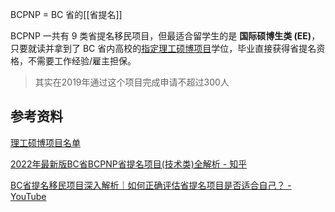 BCPNP = BC 省的[[省提名]]

BCPNP 一共有 9 类省提名移民项目，但最适合留学生的是 **国际硕博生类 (EE)**，只要就读并拿到了 BC 省内高校的[指定理工硕博项目](https://www.welcomebc.ca/Immigrate-to-B-C/documents/BC-PNP-IPG-EEBC-IPG-Eligible-Programs-of-Study.aspx)学位，毕业直接获得省提名资格，不需要工作经验/雇主担保。

> 其实在2019年通过这个项目完成申请不超过300人 [](https://youtu.be/r-8iWYshVhQ?t=1432)


## 参考资料

[理工硕博项目名单](https://www.welcomebc.ca/Immigrate-to-B-C/documents/BC-PNP-IPG-EEBC-IPG-Eligible-Programs-of-Study.aspx)

[2022年最新版BC省BCPNP省提名项目(技术类)全解析 - 知乎](https://zhuanlan.zhihu.com/p/143146744)

[BC省提名移民项目深入解析｜如何正确评估省提名项目是否适合自己？ - YouTube](https://www.youtube.com/watch?v=r-8iWYshVhQ)